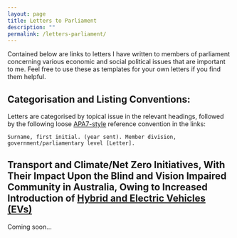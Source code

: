 ```yaml
---
layout: page
title: Letters to Parliament
description: ""
permalink: /letters-parliament/
---
```


Contained below are links to letters I have written to members of parliament concerning various economic and social political issues that are important to me. Feel free to use these as templates for your own letters if you find them helpful.

## Categorisation and Listing Conventions:
Letters are categorised by topical issue in the relevant headings, followed by the following loose [APA7-style](https://www.deakin.edu.au/students/studying/study-support/referencing#tab__apa7-other-sources) reference convention in the links:
```
Surname, first initial. (year sent). Member division, government/parliamentary level [Letter].
```

## Transport and Climate/Net Zero Initiatives, With Their Impact Upon the Blind and Vision Impaired Community in Australia, Owing to Increased Introduction of [Hybrid and Electric Vehicles (EVs)](https://arena.gov.au/renewable-energy/electric-vehicles/)
Coming soon...